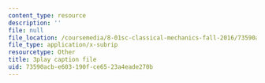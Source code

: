 ```yaml
---
content_type: resource
description: ''
file: null
file_location: /coursemedia/8-01sc-classical-mechanics-fall-2016/73590acbe603190fce6523a4eade270b_D2lW7o32fzk.srt
file_type: application/x-subrip
resourcetype: Other
title: 3play caption file
uid: 73590acb-e603-190f-ce65-23a4eade270b
---
```

